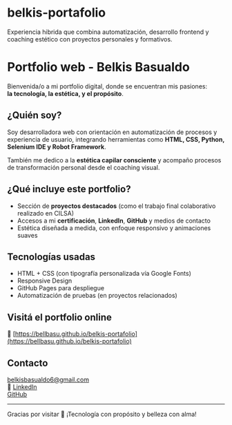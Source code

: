 # belkis-portafolio
Experiencia hibrida que combina automatización, desarrollo frontend y coaching estético con proyectos personales y formativos.
#  Portfolio web - Belkis Basualdo

Bienvenida/o a mi portfolio digital, donde se encuentran mis pasiones:  
**la tecnología, la estética, y el propósito**.

##  ¿Quién soy?

Soy desarrolladora web con orientación en automatización de procesos y experiencia de usuario, integrando herramientas como **HTML, CSS, Python, Selenium IDE y Robot Framework**.

También me dedico a la **estética capilar consciente** y acompaño procesos de transformación personal desde el coaching visual.

##  ¿Qué incluye este portfolio?

- Sección de **proyectos destacados** (como el trabajo final colaborativo realizado en CILSA)
- Accesos a mi **certificación**, **LinkedIn**, **GitHub** y medios de contacto
- Estética diseñada a medida, con enfoque responsivo y animaciones suaves

##  Tecnologías usadas

- HTML + CSS (con tipografía personalizada vía Google Fonts)
- Responsive Design
- GitHub Pages para despliegue
- Automatización de pruebas (en proyectos relacionados)

##  Visitá el portfolio online

🔗 [https://bellbasu.github.io/belkis-portafolio](https://bellbasu.github.io/belkis-portafolio)

##  Contacto

 belkisbasualdo6@gmail.com  
🔗 [LinkedIn](https://www.linkedin.com/in/tu-usuario)  
 [GitHub](https://github.com/bellbasu)

---

Gracias por visitar 🌷 ¡Tecnología con propósito y belleza con alma!
